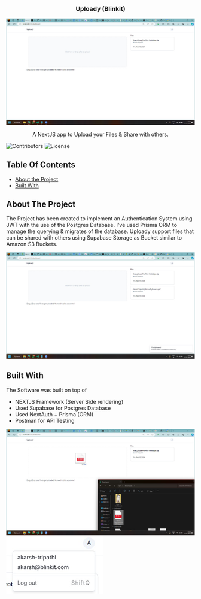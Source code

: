 <br/>
<p align="center">
  <h3 align="center">Uploady (Blinkit)</h3>
<!-- ![Screen Shot](images/kisaanpro.png) -->
<img src="src/imgsrc/dashboard.jpg"/>

  <p align="center">
    A NextJS app to Upload your Files & Share with others. 
    <br/>
  </p>
</p>

![Contributors](https://img.shields.io/github/contributors/akarsh-tripathi/upload_nextjs?color=dark-green) ![License](https://img.shields.io/github/license/akarsh-tripathi/Team_KisaanPro) 

## Table Of Contents

* [About the Project](#about-the-project)
* [Built With](#built-with)

## About The Project


The Project has been created to implement an Authentication System using JWT with the use of the Postgres Database. I've used Prisma ORM to manage the querying & migrates of the database.
Uploady support files that can be shared with others using Supabase Storage as Bucket similar to Amazon S3 Buckets. 


![Screen Shot](src/imgsrc/documentuploaded.jpg)

## Built With

The Software was built on top of 
* NEXTJS Framework (Server Side rendering)
* Used Supabase for Postgres Database
* Used NextAuth + Prisma (ORM) 
* Postman for API Testing

![Screen Shot](src/imgsrc/dragndrop.jpg)
![Screen Shot](src/imgsrc/profile.jpg)


